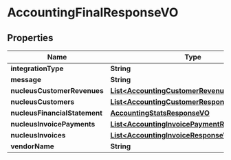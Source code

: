 
# AccountingFinalResponseVO

## Properties
Name | Type | Description | Notes
------------ | ------------- | ------------- | -------------
**integrationType** | **String** |  |  [optional]
**message** | **String** |  |  [optional]
**nucleusCustomerRevenues** | [**List&lt;AccountingCustomerRevenueResponseVO&gt;**](AccountingCustomerRevenueResponseVO.md) |  |  [optional]
**nucleusCustomers** | [**List&lt;AccountingCustomerResponseVO&gt;**](AccountingCustomerResponseVO.md) |  |  [optional]
**nucleusFinancialStatement** | [**AccountingStatsResponseVO**](AccountingStatsResponseVO.md) |  |  [optional]
**nucleusInvoicePayments** | [**List&lt;AccountingInvoicePaymentResponseVO&gt;**](AccountingInvoicePaymentResponseVO.md) |  |  [optional]
**nucleusInvoices** | [**List&lt;AccountingInvoiceResponseVO&gt;**](AccountingInvoiceResponseVO.md) |  |  [optional]
**vendorName** | **String** |  |  [optional]



